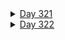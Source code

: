 <details><summary><u>Day 321</u></summary><p>

- ✅ [Completed  Daily Workout Problem in Elevate]()
- ✅ [Completed Daily Workout Problem in lumosity]()
- ✅ Chess.com 
  - ✅ [Solved Some Puzzles]()
- ✅ KEYBR.com
  - ✅ [Typing practice]()

</p></details> 

<details><summary><u>Day 322</u></summary><p>

- ✅ [Completed  Daily Workout Problem in Elevate]()
- ✅ [Completed Daily Workout Problem in lumosity]()
- ✅ Chess.com 
  - ✅ [Solved Some Puzzles]()
- ✅ KEYBR.com
  - ✅ [Typing practice]()

</p></details> 


